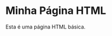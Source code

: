 <!DOCTYPE html>
<html>
<head>
    <meta charset="UTF-8">
    <title>Título da Página</title>
</head>
<body>
    <h1>Minha Página HTML</h1>
    <p>Esta é uma página HTML básica.</p>
</body>
</html>
